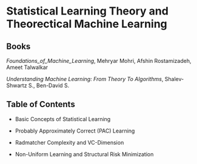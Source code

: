 # Statistical Learning Theory and Theorectical Machine Learning

## Books

*Foundations_of_Machine_Learning*, Mehryar Mohri, Afshin Rostamizadeh, Ameet Talwalkar

*Understanding Machine Learning: From Theory To Algorithms*, Shalev-Shwartz S., Ben-David S.


## Table of Contents

- Basic Concepts of Statistical Learning

- Probably Approximately Correct (PAC) Learning 

- Radmatcher Complexity and VC-Dimension

- Non-Uniform Learning and Structural Risk Minimization

